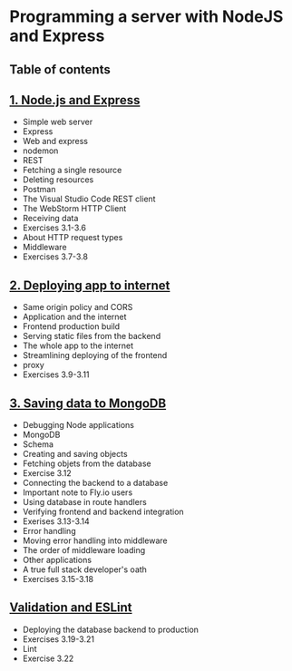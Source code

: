 # Programming a server with NodeJS and Express

## Table of contents
## [1. Node.js and Express](./1-NodeJS-and-Express.md)
- Simple web server
- Express
- Web and express
- nodemon
- REST
- Fetching a single resource
- Deleting resources
- Postman
- The Visual Studio Code REST client
- The WebStorm HTTP Client
- Receiving data
- Exercises 3.1-3.6
- About HTTP request types
- Middleware
- Exercises 3.7-3.8

## [2. Deploying app to internet](./2-Deploying-app-to-internet.md)
- Same origin policy and CORS
- Application and the internet
- Frontend production build
- Serving static files from the backend
- The whole app to the internet
- Streamlining deploying of the frontend
- proxy
- Exercises 3.9-3.11

## [3. Saving data to MongoDB](./3-Saving-data-to-MongoDB.md)
- Debugging Node applications
- MongoDB
- Schema
- Creating and saving objects
- Fetching objets from the database
- Exercise 3.12
- Connecting the backend to a database
- Important note to Fly.io users
- Using database in route handlers
- Verifying frontend and backend integration
- Exerises 3.13-3.14
- Error handling
- Moving error handling into middleware
- The order of middleware loading
- Other applications
- A true full stack developer's oath
- Exercises 3.15-3.18

## [Validation and ESLint](./4-Validation-and-ESLint.md)
- Deploying the database backend to production
- Exercises 3.19-3.21
- Lint
- Exercise 3.22
  
